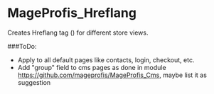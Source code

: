 # MageProfis_Hreflang

Creates Hreflang tag (<link rel="alternate" hreflang="xx_XX" href="..."/>) for different store views.

###ToDo:

* Apply to all default pages like contacts, login, checkout, etc.
* Add "group" field to cms pages as done in module https://github.com/mageprofis/MageProfis_Cms, maybe list it as suggestion

